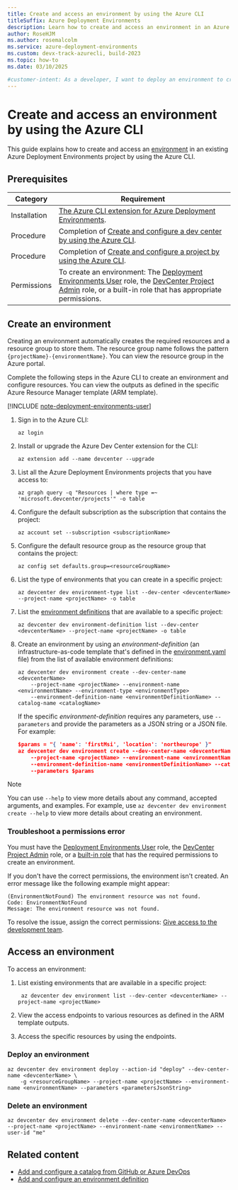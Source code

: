 ```yaml
---
title: Create and access an environment by using the Azure CLI
titleSuffix: Azure Deployment Environments
description: Learn how to create and access an environment in an Azure Deployment Environments project by using the Azure CLI.
author: RoseHJM
ms.author: rosemalcolm
ms.service: azure-deployment-environments
ms.custom: devx-track-azurecli, build-2023
ms.topic: how-to
ms.date: 03/10/2025

#customer-intent: As a developer, I want to deploy an environment to create resources and a resource group.
---
```


# Create and access an environment by using the Azure CLI

This guide explains how to create and access an [environment](concept-environments-key-concepts.md#environments) in an existing Azure Deployment Environments project by using the Azure CLI.

## Prerequisites

|Category|Requirement|
|-|-|
|Installation| [The Azure CLI extension for Azure Deployment Environments](how-to-install-devcenter-cli-extension.md).|
|Procedure|Completion of [Create and configure a dev center by using the Azure CLI](how-to-create-configure-dev-center.md).|
|Procedure|Completion of [Create and configure a project by using the Azure CLI](how-to-create-configure-projects.md).|
|Permissions|To create an environment: The [Deployment Environments User](../how-to-configure-deployment-environments-user.md) role, the [DevCenter Project Admin](../how-to-configure-project-admin.md) role, or a built-in role that has appropriate permissions. |

## Create an environment

Creating an environment automatically creates the required resources and a resource group to store them. The resource group name follows the pattern `{projectName}-{environmentName}`. You can view the resource group in the Azure portal.

Complete the following steps in the Azure CLI to create an environment and configure resources. You can view the outputs as defined in the specific Azure Resource Manager template (ARM template).

[!INCLUDE [note-deployment-environments-user](includes/note-deployment-environments-user.md)]

1. Sign in to the Azure CLI:

    ```azurecli
    az login
    ```

1. Install or upgrade the Azure Dev Center extension for the CLI:

   ```azurecli
   az extension add --name devcenter --upgrade
   ```

1. List all the Azure Deployment Environments projects that you have access to:

   ```azurecli
   az graph query -q "Resources | where type =~ 'microsoft.devcenter/projects'" -o table
   ```

1. Configure the default subscription as the subscription that contains the project:

   ```azurecli
   az account set --subscription <subscriptionName>
   ```

1. Configure the default resource group as the resource group that contains the project:

   ```azurecli
   az config set defaults.group=<resourceGroupName>
   ```

1. List the type of environments that you can create in a specific project:

   ```azurecli
   az devcenter dev environment-type list --dev-center <devcenterName> --project-name <projectName> -o table
   ```

1. List the [environment definitions](concept-environments-key-concepts.md#environment-definitions) that are available to a specific project:

   ```azurecli
   az devcenter dev environment-definition list --dev-center <devcenterName> --project-name <projectName> -o table
   ```

1. Create an environment by using an *environment-definition* (an infrastructure-as-code template that's defined in the [environment.yaml](configure-environment-definition.md#add-a-new-environment-definition) file) from the list of available environment definitions:

   ```azurecli
   az devcenter dev environment create --dev-center-name <devcenterName>
       --project-name <projectName> --environment-name <environmentName> --environment-type <environmentType>
       --environment-definition-name <environmentDefinitionName> --catalog-name <catalogName>
   ```

    If the specific *environment-definition* requires any parameters, use `--parameters` and provide the parameters as a JSON string or a JSON file. For example:

   ```json
   $params = "{ 'name': 'firstMsi', 'location': 'northeurope' }"
   az devcenter dev environment create --dev-center-name <devcenterName>
       --project-name <projectName> --environment-name <environmentName> --environment-type <environmentType>
       --environment-definition-name <environmentDefinitionName> --catalog-name <catalogName>
       --parameters $params
   ```

> [!NOTE]
> You can use `--help` to view more details about any command, accepted arguments, and examples. For example, use `az devcenter dev environment create --help` to view more details about creating an environment.

### Troubleshoot a permissions error

You must have the [Deployment Environments User](how-to-configure-deployment-environments-user.md) role, the [DevCenter Project Admin](how-to-configure-project-admin.md) role, or a [built-in role](../role-based-access-control/built-in-roles.md) that has the required permissions to create an environment.

If you don't have the correct permissions, the environment isn't created. An error message like the following example might appear:

```output
(EnvironmentNotFound) The environment resource was not found.
Code: EnvironmentNotFound
Message: The environment resource was not found.
```

To resolve the issue, assign the correct permissions: [Give access to the development team](quickstart-create-and-configure-devcenter.md#give-access-to-the-development-team).

## Access an environment

To access an environment:

1. List existing environments that are available in a specific project:

   ```azurecli
    az devcenter dev environment list --dev-center <devcenterName> --project-name <projectName>
   ```

1. View the access endpoints to various resources as defined in the ARM template outputs.
1. Access the specific resources by using the endpoints.
 
### Deploy an environment

```azurecli
az devcenter dev environment deploy --action-id "deploy" --dev-center-name <devcenterName> \
    -g <resourceGroupName> --project-name <projectName> --environment-name <environmentName> --parameters <parametersJsonString>
```

### Delete an environment

```azurecli
az devcenter dev environment delete --dev-center-name <devcenterName>  --project-name <projectName> --environment-name <environmentName> --user-id "me"
```

## Related content

- [Add and configure a catalog from GitHub or Azure DevOps](how-to-configure-catalog.md)
- [Add and configure an environment definition](configure-environment-definition.md)
